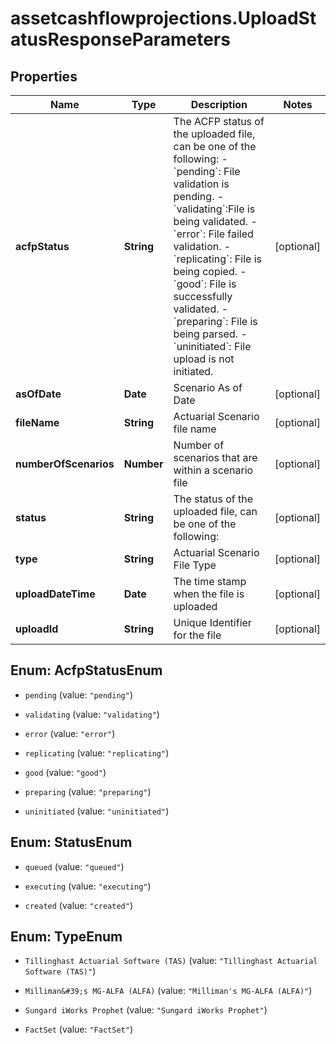 # assetcashflowprojections.UploadStatusResponseParameters

## Properties

Name | Type | Description | Notes
------------ | ------------- | ------------- | -------------
**acfpStatus** | **String** | The ACFP status of the uploaded file, can be one of the following: - &#x60;pending&#x60;: File validation is pending. - &#x60;validating&#x60;:File is being validated. - &#x60;error&#x60;: File failed validation.  - &#x60;replicating&#x60;: File is being copied. - &#x60;good&#x60;: File is successfully validated. - &#x60;preparing&#x60;: File is being parsed.  - &#x60;uninitiated&#x60;: File upload is not initiated. | [optional] 
**asOfDate** | **Date** | Scenario As of Date | [optional] 
**fileName** | **String** | Actuarial Scenario file name | [optional] 
**numberOfScenarios** | **Number** | Number of scenarios that are within a scenario file | [optional] 
**status** | **String** | The status of the uploaded file, can be one of the following: | [optional] 
**type** | **String** | Actuarial Scenario File Type | [optional] 
**uploadDateTime** | **Date** | The time stamp when the file is uploaded | [optional] 
**uploadId** | **String** | Unique Identifier for the file | [optional] 



## Enum: AcfpStatusEnum


* `pending` (value: `"pending"`)

* `validating` (value: `"validating"`)

* `error` (value: `"error"`)

* `replicating` (value: `"replicating"`)

* `good` (value: `"good"`)

* `preparing` (value: `"preparing"`)

* `uninitiated` (value: `"uninitiated"`)





## Enum: StatusEnum


* `queued` (value: `"queued"`)

* `executing` (value: `"executing"`)

* `created` (value: `"created"`)





## Enum: TypeEnum


* `Tillinghast Actuarial Software (TAS)` (value: `"Tillinghast Actuarial Software (TAS)"`)

* `Milliman&#39;s MG-ALFA (ALFA)` (value: `"Milliman's MG-ALFA (ALFA)"`)

* `Sungard iWorks Prophet` (value: `"Sungard iWorks Prophet"`)

* `FactSet` (value: `"FactSet"`)




